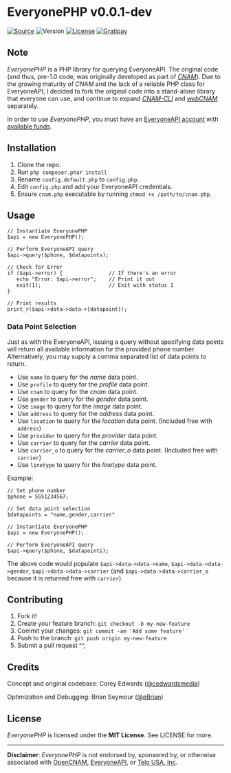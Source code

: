 # EveryonePHP v0.0.1-dev

[![Source](https://img.shields.io/badge/source-cedwardsmedia/everyonephp-blue.svg?style=flat-square "Source")](https://www.github.com/cedwardsmedia/cnam)
![Version](https://img.shields.io/badge/version-0.0.0--dev-brightgreen.svg?style=flat-square)
[![License](https://img.shields.io/badge/license-MIT-lightgrey.svg?style=flat-square "License")](./LICENSE)
[![Gratipay](https://img.shields.io/gratipay/cedwardsmedia.svg?style=flat-square "License")](https://gratipay.com/~cedwardsmedia/)

## Note ##
_EveryonePHP_ is a PHP library for querying EveryoneAPI. The original code (and thus, pre-1.0 code, was originally developed as part of [_CNAM_](https://github.com/cedwardsmedia/cnam)). Due to the growing maturity of _CNAM_ and the lack of a reliable PHP class for EveryoneAPI, I decided to fork the original code into a stand-alone library that everyone can use, and continue to expand [_CNAM-CLI_](https://github.com/cedwardsmedia/cnam-cli) and [_webCNAM_](https://github.com/cedwardsmedia/webcnam) separately.

In order to use _EveryonePHP_, you must have an [EveryoneAPI account](https://www.everyoneapi.com/sign-up)  with [available funds](https://www.everyoneapi.com/pricing).

## Installation

1. Clone the repo.
2. Run `php composer.phar install`
3. Rename `config.default.php` to `config.php`.
4. Edit `config.php` and add your EveryoneAPI credentials.
5. Ensure `cnam.php` executable by running `chmod +x /path/to/cnam.php`.

## Usage


```
// Instantiate EveryonePHP
$api = new EveryonePHP();
```
```
// Perform EveryoneAPI query
$api->query($phone, $datapoints);
```
```
// Check for Error
if ($api->error) {               // If there's an error
   echo "Error: $api->error";    // Print it out
   exit(1);                      // Exit with status 1
}
```
```
// Print results
print_r($api->data->data->[datapoint]);
```
### Data Point Selection

Just as with the EveryoneAPI, issuing a query without specifying data points will return all available information for the provided phone number. Alternatively, you may supply a comma separated list of data points to return.

- Use `name` to query for the *name* data point.
- Use `profile` to query for the *profile* data point.
- Use `cnam` to query for the *cnam* data point.
- Use `gender` to query for the *gender* data point.
- Use `image` to query for the *image* data point.
- Use `address` to query for the *address* data point.
- Use `location` to query for the *location* data point. (Included free with `address`)
- Use `provider` to query for the *provider* data point.
- Use `carrier` to query for the *carrier* data point.
- Use `carrier_o` to query for the *carrier_o* data point. (Included free with `carrier`)
- Use `linetype` to query for the *linetype* data point.

Example:
```
// Set phone number
$phone = 5551234567;

// Set data point selection
$datapoints = "name,gender,carrier"

// Instantiate EveryonePHP
$api = new EveryonePHP();

// Perform EveryoneAPI query
$api->query($phone, $datapoints);
```

The above code would populate `$api->data->data->name`, `$api->data->data->gender`, `$api->data->data->carrier` (and `$api->data->data->carrier_o` because it is returned free with `carrier`).

## Contributing

1. Fork it!
2. Create your feature branch: `git checkout -b my-new-feature`
3. Commit your changes: `git commit -am 'Add some feature'`
4. Push to the branch: `git push origin my-new-feature`
5. Submit a pull request ^^,

## Credits
Concept and original codebase: Corey Edwards ([@cedwardsmedia](https://www.twitter.com/cedwardsmedia))

Optimization and Debugging: Brian Seymour ([@eBrian](http://bri.io))

## License
_EveryonePHP_ is licensed under the **MIT License**. See LICENSE for more.

---
**Disclaimer**: _EveryonePHP_ is not endorsed by, sponsored by, or otherwise associated with [OpenCNAM](http://www.opencnam.com), [EveryoneAPI](http://www.everyoneapi.com), or [Telo USA, Inc](http://www.telo.com).
